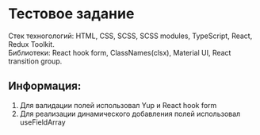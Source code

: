 # Тестовое задание

Стек техногологий: HTML, CSS, SCSS, SCSS modules, TypeScript, React, Redux Toolkit. <br/>
Библиотеки: React hook form, ClassNames(clsx), Material UI, React transition group.<br/>

## Информация:
1) Для валидации полей использовал Yup и React hook form<br/>
2) Для реализации динамического добавления полей использовал useFieldArray<br/>
